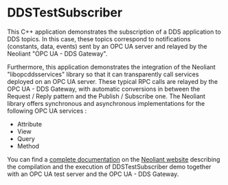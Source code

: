 # DDSTestSubscriber

This C++ application demonstrates the subscription of a DDS application to DDS topics. In this case, these topics correspond to
notifications (constants, data, events) sent by an OPC UA server and relayed by the Neoliant "OPC UA - DDS Gateway".

Furthermore, this application demonstrates the integration of the Neoliant "libopcddsservices" library so that it can transparently call
services deployed on an OPC UA server. These typical RPC calls are relayed by the OPC UA - DDS Gateway, with automatic conversions in between the Request / Reply pattern
and the Publish / Subscribe one. The Neoliant library offers synchronous and asynchronous implementations for the following OPC UA services :

* Attribute
* View
* Query
* Method

You can find a [complete documentation](https://neoliant.com/docs/tutorials.html#compiling-the-code-of-the-demo-dds-application) on the [Neoliant website](https://neoliant.com) describing the compilation and the execution of DDSTestSubscriber demo together with
an OPC UA test server and the OPC UA - DDS Gateway.

